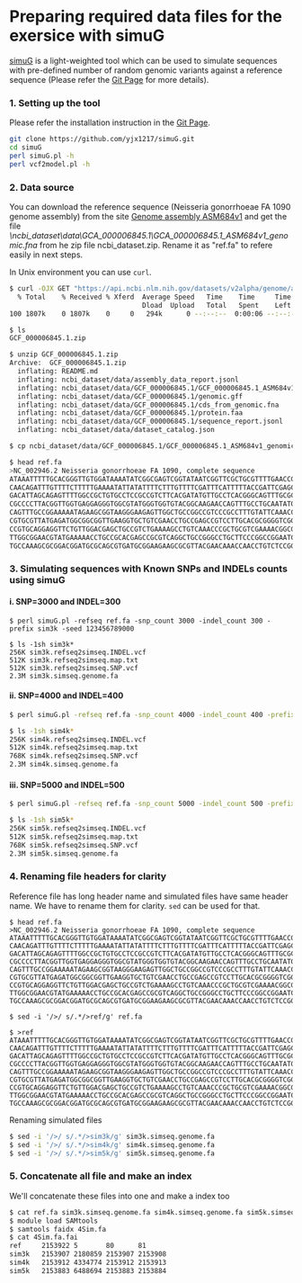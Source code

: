 # Preparing required data files for the exersice with simuG
[simuG](https://github.com/yjx1217/simuG) is a light-weighted tool which can be used to simulate sequences with pre-defined number of random genomic variants against a reference sequence (Please refer the [Git Page](https://github.com/yjx1217/simuG) for more details). 

### 1. Setting up the tool 
Please refer the installation instruction in the [Git Page](https://github.com/yjx1217/simuG).
```bash
git clone https://github.com/yjx1217/simuG.git
cd simuG
perl simuG.pl -h
perl vcf2model.pl -h
```

### 2. Data source
You can download the reference sequence (Neisseria gonorrhoeae FA 1090 genome assembly) from the site [Genome assembly ASM684v1](https://www.ncbi.nlm.nih.gov/datasets/genome/GCF_000006845.1/) and get the file _\ncbi_dataset\data\GCA_000006845.1\GCA_000006845.1_ASM684v1_genomic.fna_ from he zip file ncbi_dataset.zip. Rename it as "ref.fa" to refere easily in next steps. 

In Unix environment you can use `curl`. 

```bash
$ curl -OJX GET "https://api.ncbi.nlm.nih.gov/datasets/v2alpha/genome/accession/GCF_000006845.1/download?include_annotation_type=GENOME_FASTA,GENOME_GFF,RNA_FASTA,CDS_FASTA,PROT_FASTA,SEQUENCE_REPORT&filename=GCF_000006845.1.zip" -H "Accept: application/zip"
  % Total    % Received % Xferd  Average Speed   Time    Time     Time  Current
                                 Dload  Upload   Total   Spent    Left  Speed
100 1807k    0 1807k    0     0   294k      0 --:--:--  0:00:06 --:--:--  421k

$ ls
GCF_000006845.1.zip

$ unzip GCF_000006845.1.zip 
Archive:  GCF_000006845.1.zip
  inflating: README.md               
  inflating: ncbi_dataset/data/assembly_data_report.jsonl  
  inflating: ncbi_dataset/data/GCF_000006845.1/GCF_000006845.1_ASM684v1_genomic.fna  
  inflating: ncbi_dataset/data/GCF_000006845.1/genomic.gff  
  inflating: ncbi_dataset/data/GCF_000006845.1/cds_from_genomic.fna  
  inflating: ncbi_dataset/data/GCF_000006845.1/protein.faa  
  inflating: ncbi_dataset/data/GCF_000006845.1/sequence_report.jsonl  
  inflating: ncbi_dataset/data/dataset_catalog.json  

$ cp ncbi_dataset/data/GCF_000006845.1/GCF_000006845.1_ASM684v1_genomic.fna ref.fa

$ head ref.fa 
>NC_002946.2 Neisseria gonorrhoeae FA 1090, complete sequence
ATAAATTTTTGCACGGGTTGTGGATAAAATATCGGCGAGTCGGTATAATCGGTTCGCTGCGTTTTGAACCGACGCGTATT
CAACAGATTTGTTTTCTTTTTGAAAATATTATATTTTCTTTGTTTTCGATTTCATTTTTACCGATTCGAGCCTATCGCAT
GACATTAGCAGAGTTTTGGCCGCTGTGCCTCCGCCGTCTTCACGATATGTTGCCTCACGGGCAGTTTGCGCAATGGATTG
CGCCCCTTACGGTTGGTGAGGAGGGTGGCGTATGGGTGGTGTACGGCAAGAACCAGTTTGCCTGCAATATGCTCAAGAGC
CAGTTTGCCGGAAAAATAGAAGCGGTAAGGGAAGAGTTGGCTGCCGGCCGTCCCGCCTTTGTATTCAAACCGGGAGAAGG
CGTGCGTTATGAGATGGCGGCGGTTGAAGGTGCTGTCGAACCTGCCGAGCCGTCCTTGCACGCGGGGTCGGAGGAGATGC
CCGTGCAGGAGGTTCTGTTGGACGAGCTGCCGTCTGAAAAGCCTGTCAAACCCGCTGCGTCGAAAACGGCGGCGGATATT
TTGGCGGAACGTATGAAAAACCTGCCGCACGAGCCGCGTCAGGCTGCCGGGCCTGCTTCCCGGCCGGAATCGGCGGCAGT
TGCCAAAGCGCGGACGGATGCGCAGCGTGATGCGGAAGAAGCGCGTTACGAACAAACCAACCTGTCTCCGGATTACACGT
```

### 3. Simulating sequences with Known SNPs and INDELs counts using simuG
#### i. SNP=3000 and INDEL=300
```
$ perl simuG.pl -refseq ref.fa -snp_count 3000 -indel_count 300 -prefix sim3k -seed 123456789000

$ ls -1sh sim3k*
256K sim3k.refseq2simseq.INDEL.vcf
512K sim3k.refseq2simseq.map.txt
512K sim3k.refseq2simseq.SNP.vcf
2.3M sim3k.simseq.genome.fa
```

#### ii. SNP=4000 and INDEL=400
```bash
$ perl simuG.pl -refseq ref.fa -snp_count 4000 -indel_count 400 -prefix sim4k -seed 123456789000

$ ls -1sh sim4k*
256K sim4k.refseq2simseq.INDEL.vcf
512K sim4k.refseq2simseq.map.txt
768K sim4k.refseq2simseq.SNP.vcf
2.3M sim4k.simseq.genome.fa
```

#### iii. SNP=5000 and INDEL=500
```bash
$ perl simuG.pl -refseq ref.fa -snp_count 5000 -indel_count 500 -prefix sim5k -seed 123456789000

$ ls -1sh sim5k*
256K sim5k.refseq2simseq.INDEL.vcf
512K sim5k.refseq2simseq.map.txt
768K sim5k.refseq2simseq.SNP.vcf
2.3M sim5k.simseq.genome.fa
```

### 4. Renaming file headers for clarity
Reference file has long header name and simulated files have same header name. We have to rename them for clarity. `sed` can be used for that. 
```
$ head ref.fa 
>NC_002946.2 Neisseria gonorrhoeae FA 1090, complete sequence
ATAAATTTTTGCACGGGTTGTGGATAAAATATCGGCGAGTCGGTATAATCGGTTCGCTGCGTTTTGAACCGACGCGTATT
CAACAGATTTGTTTTCTTTTTGAAAATATTATATTTTCTTTGTTTTCGATTTCATTTTTACCGATTCGAGCCTATCGCAT
GACATTAGCAGAGTTTTGGCCGCTGTGCCTCCGCCGTCTTCACGATATGTTGCCTCACGGGCAGTTTGCGCAATGGATTG
CGCCCCTTACGGTTGGTGAGGAGGGTGGCGTATGGGTGGTGTACGGCAAGAACCAGTTTGCCTGCAATATGCTCAAGAGC
CAGTTTGCCGGAAAAATAGAAGCGGTAAGGGAAGAGTTGGCTGCCGGCCGTCCCGCCTTTGTATTCAAACCGGGAGAAGG
CGTGCGTTATGAGATGGCGGCGGTTGAAGGTGCTGTCGAACCTGCCGAGCCGTCCTTGCACGCGGGGTCGGAGGAGATGC
CCGTGCAGGAGGTTCTGTTGGACGAGCTGCCGTCTGAAAAGCCTGTCAAACCCGCTGCGTCGAAAACGGCGGCGGATATT
TTGGCGGAACGTATGAAAAACCTGCCGCACGAGCCGCGTCAGGCTGCCGGGCCTGCTTCCCGGCCGGAATCGGCGGCAGT
TGCCAAAGCGCGGACGGATGCGCAGCGTGATGCGGAAGAAGCGCGTTACGAACAAACCAACCTGTCTCCGGATTACACGT

$ sed -i '/>/ s/.*/>ref/g' ref.fa

$ >ref
ATAAATTTTTGCACGGGTTGTGGATAAAATATCGGCGAGTCGGTATAATCGGTTCGCTGCGTTTTGAACCGACGCGTATT
CAACAGATTTGTTTTCTTTTTGAAAATATTATATTTTCTTTGTTTTCGATTTCATTTTTACCGATTCGAGCCTATCGCAT
GACATTAGCAGAGTTTTGGCCGCTGTGCCTCCGCCGTCTTCACGATATGTTGCCTCACGGGCAGTTTGCGCAATGGATTG
CGCCCCTTACGGTTGGTGAGGAGGGTGGCGTATGGGTGGTGTACGGCAAGAACCAGTTTGCCTGCAATATGCTCAAGAGC
CAGTTTGCCGGAAAAATAGAAGCGGTAAGGGAAGAGTTGGCTGCCGGCCGTCCCGCCTTTGTATTCAAACCGGGAGAAGG
CGTGCGTTATGAGATGGCGGCGGTTGAAGGTGCTGTCGAACCTGCCGAGCCGTCCTTGCACGCGGGGTCGGAGGAGATGC
CCGTGCAGGAGGTTCTGTTGGACGAGCTGCCGTCTGAAAAGCCTGTCAAACCCGCTGCGTCGAAAACGGCGGCGGATATT
TTGGCGGAACGTATGAAAAACCTGCCGCACGAGCCGCGTCAGGCTGCCGGGCCTGCTTCCCGGCCGGAATCGGCGGCAGT
TGCCAAAGCGCGGACGGATGCGCAGCGTGATGCGGAAGAAGCGCGTTACGAACAAACCAACCTGTCTCCGGATTACACGT
```

Renaming simulated files
```bash
$ sed -i '/>/ s/.*/>sim3k/g' sim3k.simseq.genome.fa
$ sed -i '/>/ s/.*/>sim4k/g' sim4k.simseq.genome.fa
$ sed -i '/>/ s/.*/>sim5k/g' sim5k.simseq.genome.fa
```

### 5. Concatenate all file and make an index
We'll concatenate these files into one and make a index too
```bash
$ cat ref.fa sim3k.simseq.genome.fa sim4k.simseq.genome.fa sim5k.simseq.genome.fa > 4Sim.fa
$ module load SAMtools
$ samtools faidx 4Sim.fa 
$ cat 4Sim.fa.fai 
ref     2153922 5       80      81
sim3k   2153907 2180859 2153907 2153908
sim4k   2153912 4334774 2153912 2153913
sim5k   2153883 6488694 2153883 2153884
```

